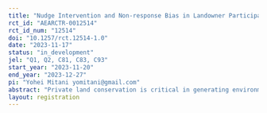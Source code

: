 ```yaml
---
title: "Nudge Intervention and Non-response Bias in Landowner Participation"
rct_id: "AEARCTR-0012514"
rct_id_num: "12514"
doi: "10.1257/rct.12514-1.0"
date: "2023-11-17"
status: "in_development"
jel: "Q1, Q2, C81, C83, C93"
start_year: "2023-11-20"
end_year: "2023-12-27"
pi: "Yohei Mitani yomitani@gmail.com"
abstract: "Private land conservation is critical in generating environmental services for society. Protecting and enhancing environmental services from private land through land use change and adaptation often impose considerable opportunity costs on landowners. Over the last decades, agri-environmental schemes have been widely used as a policy instrument to compensate landowners financially for the costs related to land conservation. However, the performance of such incentive-based schemes relies heavily on landowners’ willingness to participate. An RCT will be conducted by mailing a survey package to 7,299 eligible individuals who own forest land in the Kumakogen municipality in Japan. This RCT addresses two questions: (1) Does a nudge intervention facilitate landowners’ participation in an easement contract? (2) How severe can non-response bias be in nudge interventions through a mailed solicitation?"
layout: registration
---
```


